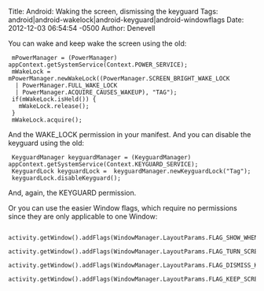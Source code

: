 Title: Android: Waking the screen, dismissing the keyguard
Tags: android|android-wakelock|android-keyguard|android-windowflags
 Date: 2012-12-03 06:54:54 -0500 
Author: Denevell

You can wake and keep wake the screen using the old:

     mPowerManager = (PowerManager) appContext.getSystemService(Context.POWER_SERVICE);
     mWakeLock = mPowerManager.newWakeLock((PowerManager.SCREEN_BRIGHT_WAKE_LOCK 
      | PowerManager.FULL_WAKE_LOCK 
      | PowerManager.ACQUIRE_CAUSES_WAKEUP), "TAG");
     if(mWakeLock.isHeld()) {
       mWakeLock.release();
     }
     mWakeLock.acquire();

And the WAKE_LOCK permission in your manifest. And you can disable the keyguard using the old:

     KeyguardManager keyguardManager = (KeyguardManager) appContext.getSystemService(Context.KEYGUARD_SERVICE); 
     KeyguardLock keyguardLock =  keyguardManager.newKeyguardLock("Tag");
     keyguardLock.disableKeyguard();

And, again, the KEYGUARD permission.

Or you can use the easier Window flags, which require no permissions since they are only applicable to one Window:

     activity.getWindow().addFlags(WindowManager.LayoutParams.FLAG_SHOW_WHEN_LOCKED);
     activity.getWindow().addFlags(WindowManager.LayoutParams.FLAG_TURN_SCREEN_ON);
     activity.getWindow().addFlags(WindowManager.LayoutParams.FLAG_DISMISS_KEYGUARD);
     activity.getWindow().addFlags(WindowManager.LayoutParams.FLAG_KEEP_SCREEN_ON);

